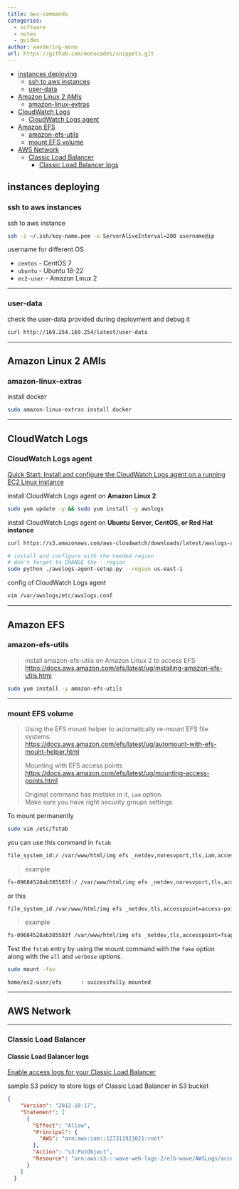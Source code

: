 ```yaml
---
title: aws-commands
categories:
  - software
  - notes
  - guides
author: wandering-mono
url: https://github.com/monocodes/snippets.git
---
```


- [instances deploying](#instances-deploying)
  - [ssh to aws instances](#ssh-to-aws-instances)
  - [user-data](#user-data)
- [Amazon Linux 2 AMIs](#amazon-linux-2-amis)
  - [amazon-linux-extras](#amazon-linux-extras)
- [CloudWatch Logs](#cloudwatch-logs)
  - [CloudWatch Logs agent](#cloudwatch-logs-agent)
- [Amazon EFS](#amazon-efs)
  - [amazon-efs-utils](#amazon-efs-utils)
  - [mount EFS volume](#mount-efs-volume)
- [AWS Network](#aws-network)
  - [Classic Load Balancer](#classic-load-balancer)
    - [Classic Load Balancer logs](#classic-load-balancer-logs)

## instances deploying

### ssh to aws instances

ssh to aws instance

```sh
ssh -i ~/.ssh/key-name.pem -o ServerAliveInterval=200 username@ip
```

username for different OS

- `centos` - CentOS 7
- `ubuntu` - Ubuntu 18-22
- `ec2-user` - Amazon Linux 2

---

### user-data

check the user-data provided during deployment and debug it

```sh
curl http://169.254.169.254/latest/user-data
```

---

## Amazon Linux 2 AMIs

### amazon-linux-extras

install docker

```sh
sudo amazon-linux-extras install docker
```

---

## CloudWatch Logs

### CloudWatch Logs agent

[Quick Start: Install and configure the CloudWatch Logs agent on a running EC2 Linux instance](https://docs.aws.amazon.com/AmazonCloudWatch/latest/logs/QuickStartEC2Instance.html)

install CloudWatch Logs agent on **Amazon Linux 2**

```sh
sudo yum update -y && sudo yum install -y awslogs
```

install CloudWatch Logs agent on **Ubuntu Server, CentOS, or Red Hat instance**

```sh
curl https://s3.amazonaws.com/aws-cloudwatch/downloads/latest/awslogs-agent-setup.py -O

# install and configure with the needed region
# don't forget to CHANGE the --region
sudo python ./awslogs-agent-setup.py --region us-east-1
```

config of CloudWatch Logs agent

```sh
vim /var/awslogs/etc/awslogs.conf
```

---

## Amazon EFS

### amazon-efs-utils

> install amazon-efs-utils on Amazon Linux 2 to access EFS  
> <https://docs.aws.amazon.com/efs/latest/ug/installing-amazon-efs-utils.html>

```sh
sudo yum install -y amazon-efs-utils
```

---

### mount EFS volume

> Using the EFS mount helper to automatically re-mount EFS file systems.  
> <https://docs.aws.amazon.com/efs/latest/ug/automount-with-efs-mount-helper.html>
>
> Mounting with EFS access points  
> <https://docs.aws.amazon.com/efs/latest/ug/mounting-access-points.html>
>
> Original command has mistake in it, `iam` option.  
> Make sure you have right security groups settings

To mount permanently

```sh
sudo vim /etc/fstab
```

you can use this command in `fstab`

```sh
file_system_id:/ /var/www/html/img efs _netdev,noresvport,tls,iam,accesspoint=access-point-id 0 0
```

> example

```sh
fs-09684528ab385583f:/ /var/www/html/img efs _netdev,noresvport,tls,accesspoint=fsap-03b05a76b9a9a96d4 0 0
```

or this

```sh
file_system_id /var/www/html/img efs _netdev,tls,accesspoint=access-point-id 0 0
```

> example

```sh
fs-09684528ab385583f /var/www/html/img efs _netdev,tls,accesspoint=fsap-03b05a76b9a9a96d4 0 0
```

Test the `fstab` entry by using the mount command with the `fake` option along with the `all` and `verbose` options.

```sh
sudo mount -fav
```

```properties
home/ec2-user/efs      : successfully mounted
```

---

## AWS Network

---

### Classic Load Balancer

#### Classic Load Balancer logs

[Enable access logs for your Classic Load Balancer](https://docs.aws.amazon.com/elasticloadbalancing/latest/classic/enable-access-logs.html)

sample S3 policy to store logs of Classic Load Balancer in S3 bucket

```json
{
    "Version": "2012-10-17",
    "Statement": [
      {
        "Effect": "Allow",
        "Principal": {
          "AWS": "arn:aws:iam::127311923021:root"
        },
        "Action": "s3:PutObject",
        "Resource": "arn:aws:s3:::wave-web-logs-2/elb-wave/AWSLogs/account-id/*"
      }
    ]
  }
```
